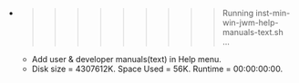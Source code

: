 * >>>>>>>>> Running inst-min-win-jwm-help-manuals-text.sh ...
  * Add user & developer manuals(text) in Help menu.
  * Disk size = 4307612K. Space Used = 56K. Runtime = 00:00:00:00.
